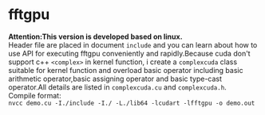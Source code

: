 # fftgpu
**Attention:This version is developed based on linux.**  
Header file are placed in document `include` and you can learn about how to use API for
executing fftgpu conveniently and rapidly.Because cuda don't support c++ `<complex>` in kernel function,
i create a `complexcuda` class suitable for kernel function and overload basic operator including basic 
arithmetic operator,basic assigning operator and basic type-cast operator.All details are listed in 
`complexcuda.cu` and `complexcuda.h`.  
Compile format:  
`nvcc demo.cu -I./include -I./ -L./lib64 -lcudart -lfftgpu -o demo.out`
